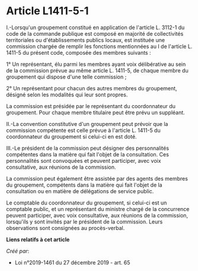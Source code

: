 # Article L1411-5-1

I.-Lorsqu'un groupement constitué en application de l'article L. 3112-1 du code de la commande publique est composé en
majorité de collectivités territoriales ou d'établissements publics locaux, est instituée une commission chargée de remplir
les fonctions mentionnées au I de l'article L. 1411-5 du présent code, composée des membres suivants :

1° Un représentant, élu parmi les membres ayant voix délibérative au sein de la commission prévue au même article L. 1411-5,
de chaque membre du groupement qui dispose d'une telle commission ;

2° Un représentant pour chacun des autres membres du groupement, désigné selon les modalités qui leur sont propres.

La commission est présidée par le représentant du coordonnateur du groupement. Pour chaque membre titulaire peut être prévu
un suppléant.

II.-La convention constitutive d'un groupement peut prévoir que la commission compétente est celle prévue à l'article L.
1411-5 du coordonnateur du groupement si celui-ci en est doté.

III.-Le président de la commission peut désigner des personnalités compétentes dans la matière qui fait l'objet de la
consultation. Ces personnalités sont convoquées et peuvent participer, avec voix consultative, aux réunions de la commission.

La commission peut également être assistée par des agents des membres du groupement, compétents dans la matière qui fait
l'objet de la consultation ou en matière de délégations de service public.

Le comptable du coordonnateur du groupement, si celui-ci est un comptable public, et un représentant du ministre chargé de la
concurrence peuvent participer, avec voix consultative, aux réunions de la commission, lorsqu'ils y sont invités par le
président de la commission. Leurs observations sont consignées au procès-verbal.

**Liens relatifs à cet article**

_Créé par_:

  - Loi n°2019-1461 du 27 décembre 2019 - art. 65
